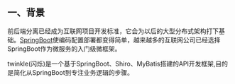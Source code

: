 ## 一、背景

前后端分离已经成为互联网项目开发标准，它会为以后的大型分布式架构打下基础。[SpringBoot](https://projects.spring.io/spring-boot/)使编码配置部署都变得简单，越来越多的互联网公司已经选择SpringBoot作为微服务的入门级微框架。

twinkle(闪烁)是一个基于SpringBoot、Shiro、MyBatis搭建的API开发框架,目的是简化从SpringBoot到专注业务逻辑的步骤。
